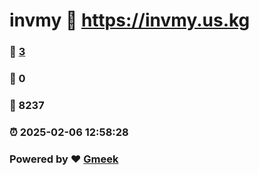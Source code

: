 # invmy :link: https://invmy.us.kg 
### :page_facing_up: [3](https://invmy.us.kg/tag.html) 
### :speech_balloon: 0 
### :hibiscus: 8237 
### :alarm_clock: 2025-02-06 12:58:28 
### Powered by :heart: [Gmeek](https://github.com/Meekdai/Gmeek)
